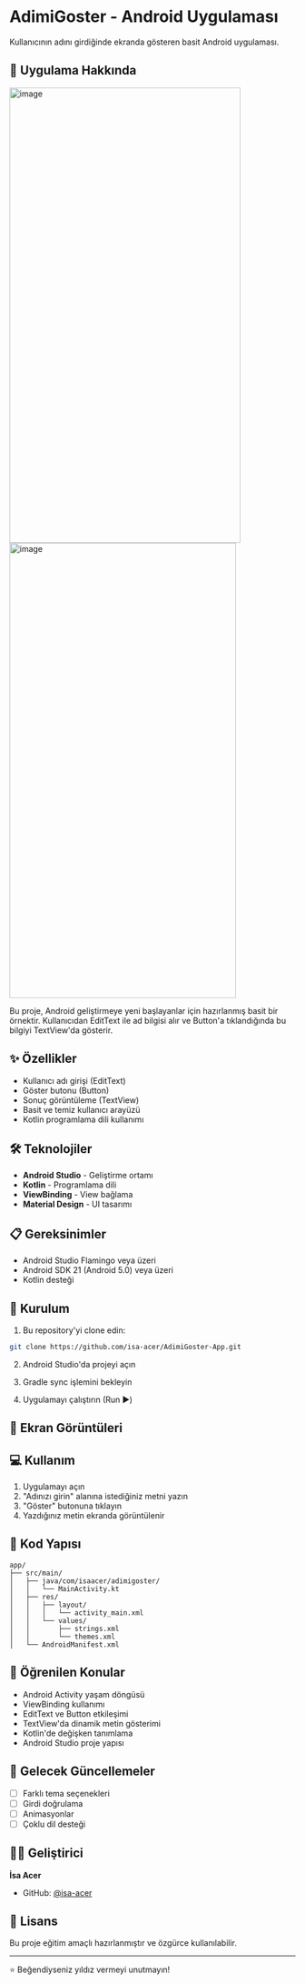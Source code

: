 # AdimiGoster - Android Uygulaması

Kullanıcının adını girdiğinde ekranda gösteren basit Android uygulaması.

## 📱 Uygulama Hakkında

<img width="407" height="801" alt="image" src="https://github.com/user-attachments/assets/ffcf3111-8aef-463d-98da-2326edd27a42" />
<img width="399" height="801" alt="image" src="https://github.com/user-attachments/assets/f717fc70-916b-4ab1-bd5a-c9a01301814c" />



Bu proje, Android geliştirmeye yeni başlayanlar için hazırlanmış basit bir örnektir. Kullanıcıdan EditText ile ad bilgisi alır ve Button'a tıklandığında bu bilgiyi TextView'da gösterir.

## ✨ Özellikler

- Kullanıcı adı girişi (EditText)
- Göster butonu (Button)
- Sonuç görüntüleme (TextView)
- Basit ve temiz kullanıcı arayüzü
- Kotlin programlama dili kullanımı

## 🛠️ Teknolojiler

- **Android Studio** - Geliştirme ortamı
- **Kotlin** - Programlama dili
- **ViewBinding** - View bağlama
- **Material Design** - UI tasarımı

## 📋 Gereksinimler

- Android Studio Flamingo veya üzeri
- Android SDK 21 (Android 5.0) veya üzeri
- Kotlin desteği

## 🚀 Kurulum

1. Bu repository'yi clone edin:
```bash
git clone https://github.com/isa-acer/AdimiGoster-App.git
```

2. Android Studio'da projeyi açın

3. Gradle sync işlemini bekleyin

4. Uygulamayı çalıştırın (Run ▶️)

## 📸 Ekran Görüntüleri

<!-- Buraya ekran görüntüleri eklenecek -->

## 💻 Kullanım

1. Uygulamayı açın
2. "Adınızı girin" alanına istediğiniz metni yazın
3. "Göster" butonuna tıklayın
4. Yazdığınız metin ekranda görüntülenir

## 📝 Kod Yapısı

```
app/
├── src/main/
│   ├── java/com/isaacer/adimigoster/
│   │   └── MainActivity.kt
│   ├── res/
│   │   ├── layout/
│   │   │   └── activity_main.xml
│   │   └── values/
│   │       ├── strings.xml
│   │       └── themes.xml
│   └── AndroidManifest.xml
```

## 🎯 Öğrenilen Konular

- Android Activity yaşam döngüsü
- ViewBinding kullanımı
- EditText ve Button etkileşimi
- TextView'da dinamik metin gösterimi
- Kotlin'de değişken tanımlama
- Android Studio proje yapısı

## 🔄 Gelecek Güncellemeler

- [ ] Farklı tema seçenekleri
- [ ] Girdi doğrulama
- [ ] Animasyonlar
- [ ] Çoklu dil desteği

## 👨‍💻 Geliştirici

**İsa Acer**
- GitHub: [@isa-acer](https://github.com/isa-acer)

## 📄 Lisans

Bu proje eğitim amaçlı hazırlanmıştır ve özgürce kullanılabilir.

---

⭐ Beğendiyseniz yıldız vermeyi unutmayın!

